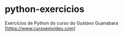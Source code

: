 # python-exercicios
 Exercícios de Python do curso do Gustavo Guanabara [https://www.cursoemvideo.com]
